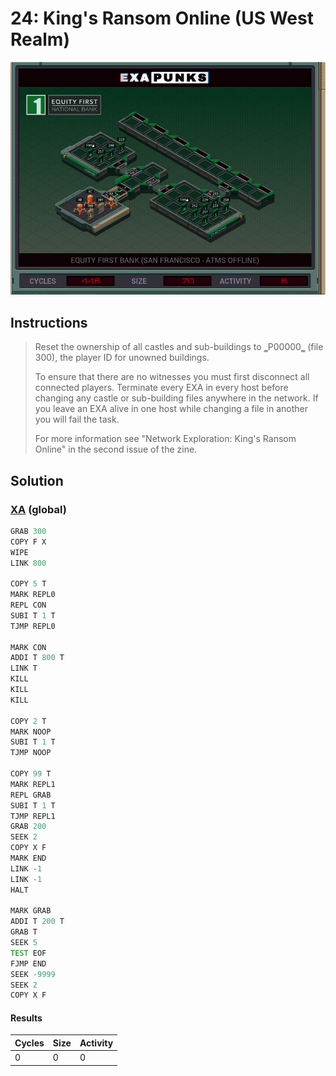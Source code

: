# 24: King's Ransom Online (US West Realm)

<div align="center"><img src="EXAPUNKS - Equity First Bank (446, 70, 6, 2023-05-19-15-23-20).gif" /></div>

## Instructions
> ﻿Reset the ownership of all castles and sub-buildings to ‗P00000‗ (file 300), the player ID for unowned buildings.
> 
> To ensure that there are no witnesses you must first disconnect all connected players. Terminate every EXA in every host before changing any castle or sub-building files anywhere in the network. If you leave an EXA alive in one host while changing a file in another you will fail the task.
> 
> For more information see "Network Exploration: King's Ransom Online" in the second issue of the zine.

## Solution

### [XA](XA.exa) (global)
```asm
GRAB 300
COPY F X
WIPE
LINK 800

COPY 5 T
MARK REPL0
REPL CON
SUBI T 1 T
TJMP REPL0

MARK CON
ADDI T 800 T
LINK T
KILL
KILL
KILL

COPY 2 T
MARK NOOP
SUBI T 1 T
TJMP NOOP

COPY 99 T
MARK REPL1
REPL GRAB
SUBI T 1 T
TJMP REPL1
GRAB 200
SEEK 2
COPY X F
MARK END
LINK -1
LINK -1
HALT

MARK GRAB
ADDI T 200 T
GRAB T
SEEK 5
TEST EOF
FJMP END
SEEK -9999
SEEK 2
COPY X F
```

#### Results
| Cycles | Size | Activity |
|--------|------|----------|
| 0      | 0    | 0        |
